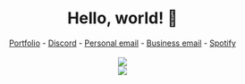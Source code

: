 <div align="center">
  
  # Hello, world! 👋
  [Portfolio](https://mr-mike-mr.github.io/mrm-portfolio-v2/) - [Discord](https://discord.com/invite/mCCj29zSwH) - [Personal email](mr_mike_eu@proton.me) - [Business email](mr_mike_business@proton.me) - [Spotify](https://open.spotify.com/user/31jqrdtnm4stjqr5hrtl4yendbta)
  <br>
  <br>
  <img src="https://github-readme-stats.vercel.app/api?username=mr-mike-mr&theme=dark">
  <br>
  <img src="https://github-readme-stats.vercel.app/api/top-langs/?username=mr-mike-mr&theme=dark">
</div>
